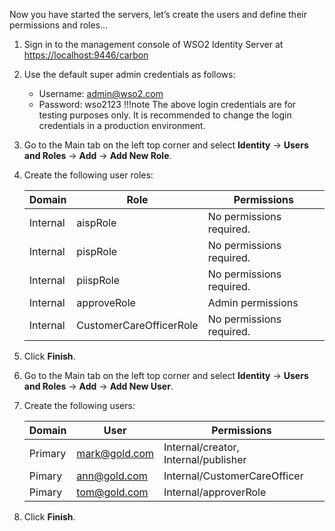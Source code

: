  Now you have started the servers, let’s create the users and define their permissions and  roles...
 
 1. Sign in to the management console of WSO2 Identity Server at [https://localhost:9446/carbon](https://localhost:9446/carbon)
 2. Use the default super admin credentials as follows:
    - Username: admin@wso2.com
    - Password: wso2123
    !!!note
        The above login credentials are for testing purposes only. It is recommended to change the login credentials in 
        a production environment.
    
 3. Go to the Main tab on the left top corner and select **Identity** -> **Users and Roles** -> **Add** -> **Add New Role**.
 4. Create the following user roles:   
  
    | Domain | Role| Permissions|
    |--------|--------|--------|
    |Internal|aispRole|No permissions required.|
    |Internal|pispRole|No permissions required.|
    |Internal|piispRole|No permissions required.|
    |Internal|approveRole|Admin permissions|
    |Internal|CustomerCareOfficerRole|No permissions required.|
 
 5. Click **Finish**.
 6. Go to the Main tab on the left top corner and select **Identity** -> **Users and Roles** -> **Add** -> **Add New User**.
 7. Create the following users:
 
    | Domain | User| Permissions|
    |--------|--------|--------|
    |Primary|mark@gold.com|Internal/creator, Internal/publisher|
    |Pimary|ann@gold.com|Internal/CustomerCareOfficer|
    |Pimary|tom@gold.com|Internal/approverRole|
    
 8. Click **Finish**.
 
 
